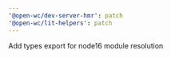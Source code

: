 ```yaml
---
'@open-wc/dev-server-hmr': patch
'@open-wc/lit-helpers': patch
---
```


Add types export for node16 module resolution
